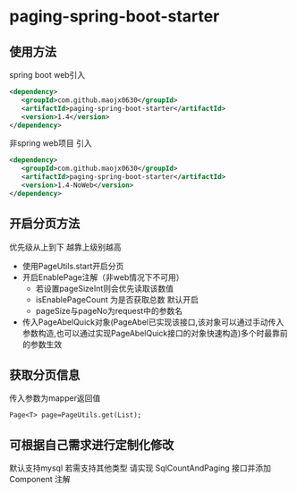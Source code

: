 # paging-spring-boot-starter
## 使用方法
spring boot web引入
```xml
<dependency>
   <groupId>com.github.maojx0630</groupId>
   <artifactId>paging-spring-boot-starter</artifactId>
   <version>1.4</version>
</dependency>
```
非spring web项目 引入
```xml
<dependency>
   <groupId>com.github.maojx0630</groupId>
   <artifactId>paging-spring-boot-starter</artifactId>
   <version>1.4-NoWeb</version>
</dependency>
```

## 开启分页方法
优先级从上到下 越靠上级别越高  
* 使用PageUtils.start开启分页  
* 开启EnablePage注解（非web情况下不可用）  
    * 若设置pageSizeInt则会优先读取该数值
    * isEnablePageCount 为是否获取总数 默认开启
    * pageSize与pageNo为request中的参数名
* 传入PageAbelQuick对象(PageAbel已实现该接口,该对象可以通过手动传入参数构造,也可以通过实现PageAbelQuick接口的对象快速构造)多个时最靠前的参数生效  
## 获取分页信息
传入参数为mapper返回值  
```
Page<T> page=PageUtils.get(List);
```
## 可根据自己需求进行定制化修改
默认支持mysql 若需支持其他类型 请实现 SqlCountAndPaging 接口并添加 Component 注解
